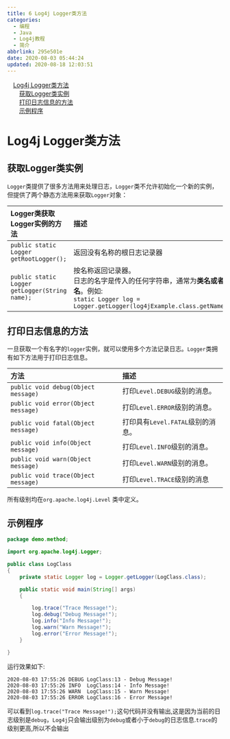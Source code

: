 ```yaml
---
title: 6 Log4j Logger类方法
categories:
  - 编程
  - Java
  - Log4j教程
  - 简介
abbrlink: 295e501e
date: 2020-08-03 05:44:24
updated: 2020-08-18 12:03:51
---
```

<div id='my_toc'><a href="/blog/295e501e/#Log4j-Logger类方法" class="header_1">Log4j Logger类方法</a>&nbsp;<br><a href="/blog/295e501e/#获取Logger类实例" class="header_2">获取Logger类实例</a>&nbsp;<br><a href="/blog/295e501e/#打印日志信息的方法" class="header_2">打印日志信息的方法</a>&nbsp;<br><a href="/blog/295e501e/#示例程序" class="header_2">示例程序</a>&nbsp;<br></div>
<style>.header_1{margin-left: 1em;}.header_2{margin-left: 2em;}.header_3{margin-left: 3em;}.header_4{margin-left: 4em;}.header_5{margin-left: 5em;}.header_6{margin-left: 6em;}</style>
<!--more-->
<script>if (navigator.platform.search('arm')==-1){document.getElementById('my_toc').style.display = 'none';}var e,p = document.getElementsByTagName('p');while (p.length>0) {e = p[0];e.parentElement.removeChild(e);}</script>

<!--end-->
# Log4j Logger类方法
## 获取Logger类实例
`Logger`类提供了很多方法用来处理日志，`Logger`类不允许初始化一个新的实例，但提供了两个静态方法用来获取`Logger`对象：

|Logger类获取Logger实例的方法|描述|
|:---|:---|
|`public static Logger getRootLogger();`|返回没有名称的根日志记录器|
|`public static Logger getLogger(String name);`|按名称返回记录器。<br>日志的名字是传入的任何字符串，通常为**类名或者包名**。例如:<br>`static Logger log = Logger.getLogger(log4jExample.class.getName());`|

## 打印日志信息的方法
一旦获取一个有名字的`logger`实例，就可以使用多个方法记录日志。`Logger`类拥有如下方法用于打印日志信息。

|方法|描述|
|:---|:---|
|`public void debug(Object message)`|打印`Level.DEBUG`级别的消息。|
|`public void error(Object message)`|打印`Level.ERROR`级别的消息。|
|`public void fatal(Object message)`|打印具有`Level.FATAL`级别的消息。|
|`public void info(Object message)`|打印`Level.INFO`级别的消息。|
|`public void warn(Object message)`|打印`Level.WARN`级别的消息。|
|`public void trace(Object message)`|打印`Level.TRACE`级别的消息|

所有级别均在`org.apache.log4j.Level` 类中定义。

## 示例程序
```java /Log4jDemo/src/demo/method/LoggerMethodTest.java
package demo.method;

import org.apache.log4j.Logger;

public class LogClass
{
    private static Logger log = Logger.getLogger(LogClass.class);

    public static void main(String[] args)
    {

        log.trace("Trace Message!");
        log.debug("Debug Message!");
        log.info("Info Message!");
        log.warn("Warn Message!");
        log.error("Error Message!");
    }

}
```
运行效果如下:
```
2020-08-03 17:55:26 DEBUG LogClass:13 - Debug Message!
2020-08-03 17:55:26 INFO  LogClass:14 - Info Message!
2020-08-03 17:55:26 WARN  LogClass:15 - Warn Message!
2020-08-03 17:55:26 ERROR LogClass:16 - Error Message!

```
可以看到`log.trace("Trace Message!");`这句代码并没有输出,这是因为当前的日志级别是`debug`，`Log4j`只会输出级别为`debug`或者小于`debug`的日志信息.`trace`的级别更高,所以不会输出
